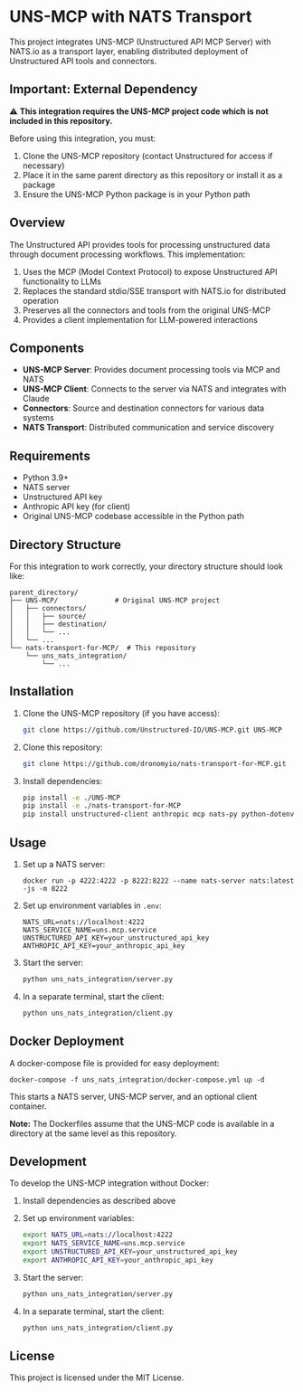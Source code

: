 # UNS-MCP with NATS Transport

This project integrates UNS-MCP (Unstructured API MCP Server) with NATS.io as a transport layer, enabling distributed deployment of Unstructured API tools and connectors.

## Important: External Dependency

⚠️ **This integration requires the UNS-MCP project code which is not included in this repository.**

Before using this integration, you must:
1. Clone the UNS-MCP repository (contact Unstructured for access if necessary)
2. Place it in the same parent directory as this repository or install it as a package
3. Ensure the UNS-MCP Python package is in your Python path

## Overview

The Unstructured API provides tools for processing unstructured data through document processing workflows. This implementation:

1. Uses the MCP (Model Context Protocol) to expose Unstructured API functionality to LLMs
2. Replaces the standard stdio/SSE transport with NATS.io for distributed operation
3. Preserves all the connectors and tools from the original UNS-MCP
4. Provides a client implementation for LLM-powered interactions

## Components

- **UNS-MCP Server**: Provides document processing tools via MCP and NATS
- **UNS-MCP Client**: Connects to the server via NATS and integrates with Claude
- **Connectors**: Source and destination connectors for various data systems
- **NATS Transport**: Distributed communication and service discovery

## Requirements

- Python 3.9+
- NATS server
- Unstructured API key
- Anthropic API key (for client)
- Original UNS-MCP codebase accessible in the Python path

## Directory Structure

For this integration to work correctly, your directory structure should look like:

```
parent_directory/
├── UNS-MCP/              # Original UNS-MCP project
│   ├── connectors/
│   │   ├── source/
│   │   ├── destination/
│   │   └── ...
│   └── ...
└── nats-transport-for-MCP/  # This repository
    └── uns_nats_integration/
        └── ...
```

## Installation

1. Clone the UNS-MCP repository (if you have access):
   ```bash
   git clone https://github.com/Unstructured-IO/UNS-MCP.git UNS-MCP
   ```

2. Clone this repository:
   ```bash
   git clone https://github.com/dronomyio/nats-transport-for-MCP.git
   ```

3. Install dependencies:
   ```bash
   pip install -e ./UNS-MCP
   pip install -e ./nats-transport-for-MCP
   pip install unstructured-client anthropic mcp nats-py python-dotenv rich
   ```

## Usage

1. Set up a NATS server:
   ```
   docker run -p 4222:4222 -p 8222:8222 --name nats-server nats:latest -js -m 8222
   ```

2. Set up environment variables in `.env`:
   ```
   NATS_URL=nats://localhost:4222
   NATS_SERVICE_NAME=uns.mcp.service
   UNSTRUCTURED_API_KEY=your_unstructured_api_key
   ANTHROPIC_API_KEY=your_anthropic_api_key
   ```

3. Start the server:
   ```bash
   python uns_nats_integration/server.py
   ```

4. In a separate terminal, start the client:
   ```bash
   python uns_nats_integration/client.py
   ```

## Docker Deployment

A docker-compose file is provided for easy deployment:

```
docker-compose -f uns_nats_integration/docker-compose.yml up -d
```

This starts a NATS server, UNS-MCP server, and an optional client container.

**Note:** The Dockerfiles assume that the UNS-MCP code is available in a directory at the same level as this repository.

## Development

To develop the UNS-MCP integration without Docker:

1. Install dependencies as described above

2. Set up environment variables:
   ```bash
   export NATS_URL=nats://localhost:4222
   export NATS_SERVICE_NAME=uns.mcp.service
   export UNSTRUCTURED_API_KEY=your_unstructured_api_key
   export ANTHROPIC_API_KEY=your_anthropic_api_key
   ```

3. Start the server:
   ```bash
   python uns_nats_integration/server.py
   ```

4. In a separate terminal, start the client:
   ```bash
   python uns_nats_integration/client.py
   ```

## License

This project is licensed under the MIT License.